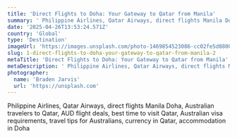 ```yaml
---
title: 'Direct Flights to Doha: Your Gateway to Qatar from Manila'
summary: ' Philippine Airlines, Qatar Airways, direct flights Manila Doha, Australian travelers to Qatar, AUD flight deals, best time to visit Qatar, Australian...'
date: '2025-04-26T13:53:24.571Z'
country: 'Global'
type: 'Destination'
imageUrl: 'https://images.unsplash.com/photo-1469854523086-cc02fe5d8800'
slug: 1-direct-flights-to-doha-your-gateway-to-qatar-from-manila-2
metaTitle: 'Direct Flights to Doha: Your Gateway to Qatar from Manila'
metaDescription: ' Philippine Airlines, Qatar Airways, direct flights Manila Doha, Australian travelers to Qatar, AUD flight deals, best time to visit Qatar, Australian...'
photographer:
  name: 'Braden Jarvis'
  url: 'https://unsplash.com'
---
```


Philippine Airlines, Qatar Airways, direct flights Manila Doha, Australian travelers to Qatar, AUD flight deals, best time to visit Qatar, Australian visa requirements, travel tips for Australians, currency in Qatar, accommodation in Doha